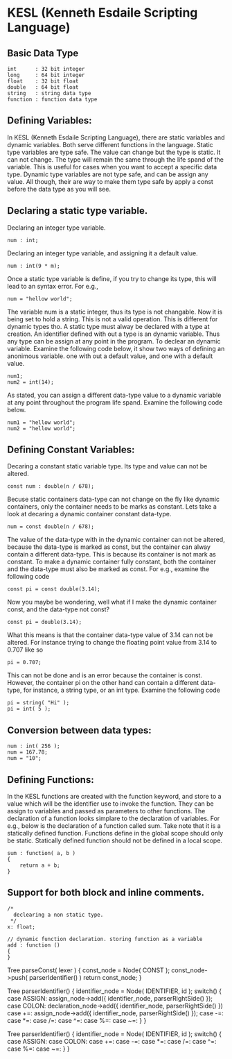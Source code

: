 # KESL (Kenneth Esdaile Scripting Language)

## Basic Data Type

```
int      : 32 bit integer
long     : 64 bit integer
float    : 32 bit float
double   : 64 bit float
string   : string data type
function : function data type
```

## Defining Variables:

In KESL (Kenneth Esdaile Scripting Language), there are static variables and dynamic variables. Both serve different functions in the language. Static type variables are type safe. The value can change but the type is static. It can not change. The type will remain the same through the life spand of the variable. This is useful for cases when you want to accept a specific data type. Dynamic type variables are not type safe, and can be assign any value. All though, their are way to make them type safe by apply a const before the data type as you will see.

## Declaring a static type variable.

Declaring an integer type variable.
```
num : int;
```

Declaring an integer type variable, and assigning it a default value.
```
num : int(9 * m);
```

Once a static type variable is define, if you try to change its type, this will lead to an syntax error. For e.g.,

```
num = "hellow world";
```

The variable num is a static integer, thus its type is not changable. Now it is being set to hold a string. This is not a valid operation. This is different for dynamic types tho. A static type must alway be declared with a type at creation. An identifier defined with out a type is an dynamic variable. Thus any type can be assign at any point in the program. To declear an dynamic variable. Examine the following code below, it show two ways of defining an anonimous variable. one with out a default value, and one with a default value.

```
num1;
num2 = int(14);
```

As stated, you can assign a different data-type value to a dynamic variable at any point throughout the program life spand. Examine the following code below.

```
num1 = "hellow world";
num2 = "hellow world";
```



## Defining Constant Variables:

Decaring a constant static variable type. Its type and value can not be altered.

```
const num : double(n / 678);
```

Becuse static containers data-type can not change on the fly like dynamic containers, only the container needs to be marks as constant. Lets take a look at decaring a dynamic container constant data-type.

```
num = const double(n / 678);
```

The value of the data-type with in the dynamic container can not be altered, because the data-type is marked as const, but the container can alway contain a different data-type. This is because its container is not mark as constant. To make a dynamic container fully constant, both the container and the data-type must also be marked as const. For e.g., examine the following code

```
const pi = const double(3.14);
```

Now you maybe be wondering, well what if I make the dynamic container const, and the data-type not const? 

```
const pi = double(3.14);
```

What this means is that the container data-type value of 3.14 can not be altered. For instance trying to change the floating point value from 3.14 to 0.707 like so

```
pi = 0.707;
```

This can not be done and is an error because the container is const. However, the container pi on the other hand can contain a different data-type, for instance, a string type, or an int type. Examine the following code

```
pi = string( "Hi" );
pi = int( 5 );
```


## Conversion between data types:

```
num : int( 256 );
num = 167.78;
num = "10";
```



## Defining Functions:

In the KESL functions are created with the function keyword, and store to a value which will be the identifier use to invoke the function. They can be assign to variables and passed as parameters to other functions. The declaration of a function looks simplare to the declaration of variables. For e.g., below is the declaration of a function called sum. Take note that it is a statically defined function. Functions define in the global scope should only be static. Statically defined function should not be defined in a local scope.

```
sum : function( a, b )
{
    return a + b;
}
```




## Support for both block and inline comments.
```
/*
  declearing a non static type.
 */
x: float;

// dynamic function declaration. storing function as a variable
add : function () 
{
}
```





Tree parseConst( lexer ) {
  const_node = Node( CONST );
  const_node->push( parserIdentifier() )
  return const_node;
}

Tree parserIdentifier() {
  identifier_node = Node( IDENTIFIER, id );
  switch()
  {
    case ASSIGN: assign_node->add({ identifier_node, parserRightSide() });
    case COLON: declaration_node->add({ identifier_node, parserRightSide() })
    case +=: assign_node->add({ identifier_node, parserRightSide() });
    case -=:
    case *=:
    case /=:
    case ^=:
    case %=:
    case ~=:
  }
}

Tree parserIdentifier() {
  identifier_node = Node( IDENTIFIER, id );
  switch()
  {
    case ASSIGN:
    case COLON:
    case +=:
    case -=:
    case *=:
    case /=:
    case ^=:
    case %=:
    case ~=:
  }
}
